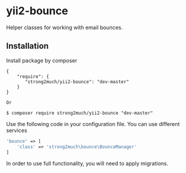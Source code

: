 # yii2-bounce

Helper classes for working with email bounces.

Installation
------------

Install package by composer
```composer
{
    "require": {
       "strong2much/yii2-bounce": "dev-master"
    }
}

Or

$ composer require strong2much/yii2-bounce "dev-master"
```

Use the following code in your configuration file. You can use different services
```php
'bounce' => [
    'class' => 'strong2much\bounce\BounceManager'
]
```

In order to use full functionality, you will need to apply migrations.
